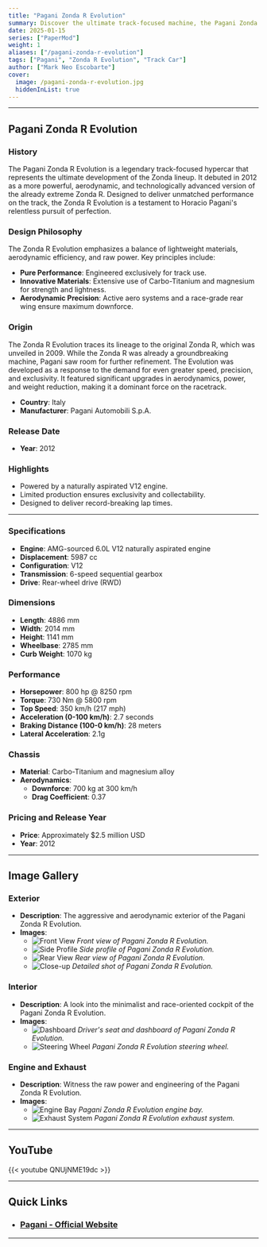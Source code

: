 ```yaml
---
title: "Pagani Zonda R Evolution"
summary: Discover the ultimate track-focused machine, the Pagani Zonda R Evolution, with details on its origin, specifications, and breathtaking image gallery.
date: 2025-01-15
series: ["PaperMod"]
weight: 1
aliases: ["/pagani-zonda-r-evolution"]
tags: ["Pagani", "Zonda R Evolution", "Track Car"]
author: ["Mark Neo Escobarte"]
cover:
  image: /pagani-zonda-r-evolution.jpg
  hiddenInList: true
---
```


---

## Pagani Zonda R Evolution

### History

The Pagani Zonda R Evolution is a legendary track-focused hypercar that represents the ultimate development of the Zonda lineup. It debuted in 2012 as a more powerful, aerodynamic, and technologically advanced version of the already extreme Zonda R. Designed to deliver unmatched performance on the track, the Zonda R Evolution is a testament to Horacio Pagani's relentless pursuit of perfection.

### Design Philosophy

The Zonda R Evolution emphasizes a balance of lightweight materials, aerodynamic efficiency, and raw power. Key principles include:

- **Pure Performance**: Engineered exclusively for track use.
- **Innovative Materials**: Extensive use of Carbo-Titanium and magnesium for strength and lightness.
- **Aerodynamic Precision**: Active aero systems and a race-grade rear wing ensure maximum downforce.

### Origin

The Zonda R Evolution traces its lineage to the original Zonda R, which was unveiled in 2009. While the Zonda R was already a groundbreaking machine, Pagani saw room for further refinement. The Evolution was developed as a response to the demand for even greater speed, precision, and exclusivity. It featured significant upgrades in aerodynamics, power, and weight reduction, making it a dominant force on the racetrack.

- **Country**: Italy
- **Manufacturer**: Pagani Automobili S.p.A.

### Release Date

- **Year**: 2012

### Highlights

- Powered by a naturally aspirated V12 engine.
- Limited production ensures exclusivity and collectability.
- Designed to deliver record-breaking lap times.

---

### Specifications

- **Engine**: AMG-sourced 6.0L V12 naturally aspirated engine
- **Displacement**: 5987 cc
- **Configuration**: V12
- **Transmission**: 6-speed sequential gearbox
- **Drive**: Rear-wheel drive (RWD)

### Dimensions

- **Length**: 4886 mm
- **Width**: 2014 mm
- **Height**: 1141 mm
- **Wheelbase**: 2785 mm
- **Curb Weight**: 1070 kg

### Performance

- **Horsepower**: 800 hp @ 8250 rpm
- **Torque**: 730 Nm @ 5800 rpm
- **Top Speed**: 350 km/h (217 mph)
- **Acceleration (0-100 km/h)**: 2.7 seconds
- **Braking Distance (100-0 km/h)**: 28 meters
- **Lateral Acceleration**: 2.1g

### Chassis

- **Material**: Carbo-Titanium and magnesium alloy
- **Aerodynamics**:
  - **Downforce**: 700 kg at 300 km/h
  - **Drag Coefficient**: 0.37

### Pricing and Release Year

- **Price**: Approximately $2.5 million USD
- **Year**: 2012

---

## Image Gallery

### Exterior

- **Description**: The aggressive and aerodynamic exterior of the Pagani Zonda R Evolution.
- **Images**:
  - ![Front View](/Pagani-Zonda-R-Evolution-front.jpg)
    *Front view of Pagani Zonda R Evolution.*
  - ![Side Profile](/pagani-zonda-r-evolution-side.jpg)
    *Side profile of Pagani Zonda R Evolution.*
  - ![Rear View](/pagani-zonda-r-evolution-rear.jpg)
    *Rear view of Pagani Zonda R Evolution.*
  - ![Close-up](/pagani-zonda-r-evolution-close-up.jpg)
    *Detailed shot of Pagani Zonda R Evolution.*

### Interior

- **Description**: A look into the minimalist and race-oriented cockpit of the Pagani Zonda R Evolution.
- **Images**:
  - ![Dashboard](/pagani-zonda-r-evolution-drivers-seat.jpg)
    *Driver's seat and dashboard of Pagani Zonda R Evolution.*
  - ![Steering Wheel](/pagani-zonda-r-evolution-swheel.jpg)
    *Pagani Zonda R Evolution steering wheel.*

### Engine and Exhaust

- **Description**: Witness the raw power and engineering of the Pagani Zonda R Evolution.
- **Images**:
  - ![Engine Bay](/pagani-zonda-r-evolution-engine-system.jpg)
    *Pagani Zonda R Evolution engine bay.*
  - ![Exhaust System](/pagani-zonda-r-evolution-exhaust-system.jpg)
    *Pagani Zonda R Evolution exhaust system.*

---

## YouTube

{{< youtube QNUjNME19dc >}}

---

## Quick Links

- ### [Pagani - Official Website](https://www.pagani.com)

---
